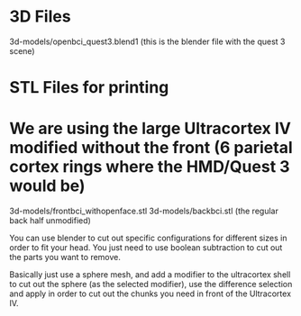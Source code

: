 # 3D Files

3d-models/openbci_quest3.blend1 (this is the blender file with the quest 3 scene)

# STL Files for printing

# We are using the large Ultracortex IV modified without the front (6 parietal cortex rings where the HMD/Quest 3 would be)
3d-models/frontbci_withopenface.stl
3d-models/backbci.stl (the regular back half unmodified)

You can use blender to cut out specific configurations for different sizes in order to fit your head. You just need to use boolean subtraction to cut out the parts you want to remove.

Basically just use a sphere mesh, and add a modifier to the ultracortex shell to cut out the sphere (as the selected modifier), use the difference selection and apply in order to cut out the chunks you need in front of the Ultracortex IV.
